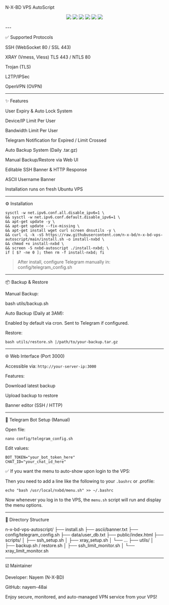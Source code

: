 N-X-BD VPS AutoScript

<p align="center">
  <img src="https://img.shields.io/badge/OS-Ubuntu%2020.04%2F22.04%2F24.04-orange">
  <img src="https://img.shields.io/badge/SSH-Enabled-green">
  <img src="https://img.shields.io/badge/Xray-Vmess%2FVless-blue">
  <img src="https://img.shields.io/badge/Trojan-Enabled-yellow">
  <img src="https://img.shields.io/badge/L2TP-Enabled-blueviolet">
  <img src="https://img.shields.io/badge/OpenVPN-Supported-success">
</p>
---

✅ Supported Protocols

SSH (WebSocket 80 / SSL 443)

XRAY (Vmess, Vless) TLS 443 / NTLS 80

Trojan (TLS)

L2TP/IPSec

OpenVPN (OVPN)



---

✨ Features

User Expiry & Auto Lock System

Device/IP Limit Per User

Bandwidth Limit Per User

Telegram Notification for Expired / Limit Crossed

Auto Backup System (Daily .tar.gz)

Manual Backup/Restore via Web UI

Editable SSH Banner & HTTP Response

ASCII Username Banner

Installation runs on fresh Ubuntu VPS



---

⚙️ Installation
```
sysctl -w net.ipv6.conf.all.disable_ipv6=1 \
&& sysctl -w net.ipv6.conf.default.disable_ipv6=1 \
&& apt-get update -y \
&& apt-get update --fix-missing \
&& apt-get install wget curl screen dnsutils -y \
&& curl -L -k -sS https://raw.githubusercontent.com/n-x-bd/n-x-bd-vps-autoscript/main/install.sh -o install-nxbd \
&& chmod +x install-nxbd \
&& screen -S nxbd-autoscript ./install-nxbd; \
if [ $? -ne 0 ]; then rm -f install-nxbd; fi
```

> After install, configure Telegram manually in: config/telegram_config.sh




---

📦 Backup & Restore

Manual Backup:

bash utils/backup.sh

Auto Backup (Daily at 3AM):

Enabled by default via cron. Sent to Telegram if configured.

Restore:

```bash utils/restore.sh |/path/to/your-backup.tar.gz```


---

🌐 Web Interface (Port 3000)

Accessible via: ```http://your-server-ip:3000```

Features:

Download latest backup

Upload backup to restore

Banner editor (SSH / HTTP)




---

📲 Telegram Bot Setup (Manual)

Open file:

```
nano config/telegram_config.sh
```

Edit values:

```
BOT_TOKEN="your_bot_token_here"
CHAT_ID="your_chat_id_here"
```

✅ If you want the menu to auto-show upon login to the VPS:

Then you need to add a line like the following to your ```.bashrc``` or .profile:

```
echo "bash /usr/local/nxbd/menu.sh" >> ~/.bashrc
```

Now whenever you log in to the VPS, the ```menu.sh``` script will run and display the menu options.

---

📁 Directory Structure

n-x-bd-vps-autoscript/
├── install.sh
├── ascii/banner.txt
├── config/telegram_config.sh
├── data/user_db.txt
├── public/index.html
├── scripts/
│   ├── ssh_setup.sh
│   ├── xray_setup.sh
│   └── ...
├── utils/
│   ├── backup.sh / restore.sh
│   ├── ssh_limit_monitor.sh
│   └── xray_limit_monitor.sh


---

☑️ Maintainer

Developer: Nayem (N-X-BD)

GitHub: nayem-48ai


Enjoy secure, monitored, and auto-managed VPN service from your VPS!

